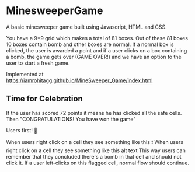 # MinesweeperGame

A basic minesweeper game built using Javascript, HTML and CSS.

You have a 9*9 grid which makes a total of 81 boxes.
Out of these 81 boxes 10 boxes contain bomb and other boxes are normal.
If a normal box is clicked, the user is awarded a point and if a user clicks on a box containing a bomb, the game gets over (GAME OVER!) and we have an option to the user to start a fresh game.

Implemented at https://iamrohitagg.github.io/MineSweeper_Game/index.html
## Time for Celebration 
If the user has scored 72 points it means he has clicked all the safe cells. Then "CONGRATULATIONS! You have won the game"

Users first! 🙏

When users right click on a cell they see something like this
❗
When users right click on a cell they see something like this
alt text
This way users can remember that they concluded there's a bomb in that cell and should not click it. If a user left-clicks on this flagged cell, normal flow should continue.

